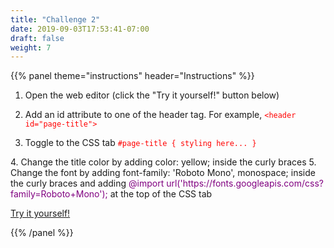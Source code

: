 ```yaml
---
title: "Challenge 2"
date: 2019-09-03T17:53:41-07:00
draft: false
weight: 7
---
```


{{% panel theme="instructions" header="Instructions" %}}

1. Open the web editor (click the "Try it yourself!" button below)
2. Add an id attribute to one of the header tag. For example, 
<font color="red">`<header id="page-title">`</font>

3. Toggle to the CSS tab
<font color="red">`#page-title
{
  styling here...
}`
</font>
4. Change the title color by adding color: yellow; inside the curly braces
5. Change the font by adding font-family: 'Roboto Mono', monospace; inside the curly braces and adding <span style="color:purple">@import url('https://fonts.googleapis.com/css?family=Roboto+Mono');</span> at the top of the CSS tab
                            
<a class="my-2 mx-4 btn btn-info" href="https://codepen.io/Sunny-Dee/pen/qgvpQE" target="_blank">Try it yourself!</a>

{{% /panel %}}